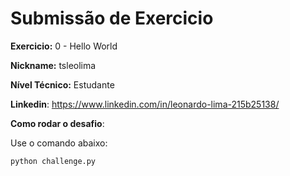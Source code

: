 # Submissão de Exercicio

**Exercicio:** 0 - Hello World

**Nickname:** tsleolima

**Nível Técnico:** Estudante

**Linkedin**: https://www.linkedin.com/in/leonardo-lima-215b25138/

**Como rodar o desafio**:

Use o comando abaixo:

```bash
python challenge.py
```
